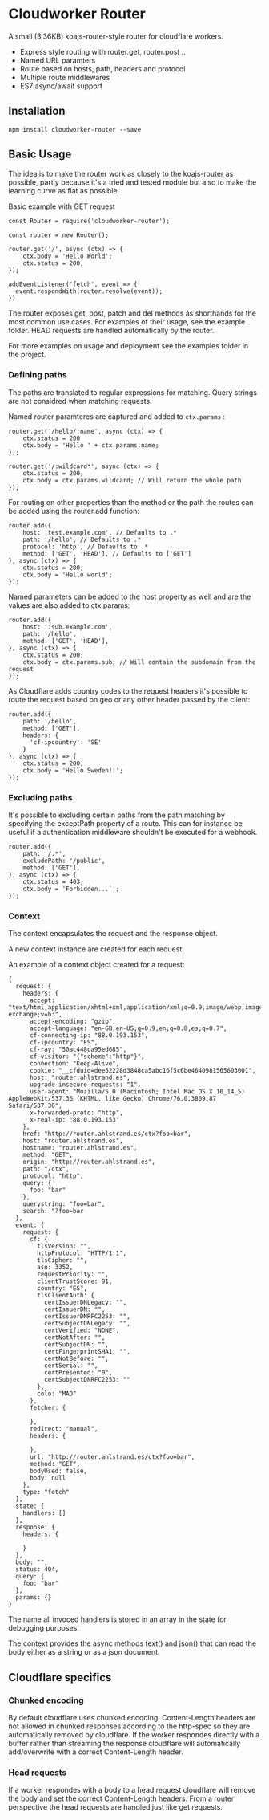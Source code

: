 # Cloudworker Router

A small (3,36KB) koajs-router-style router for cloudflare workers.

- Express style routing with router.get, router.post ..
- Named URL paramters
- Route based on hosts, path, headers and protocol
- Multiple route middlewares
- ES7 async/await support

## Installation

```
npm install cloudworker-router --save
```

## Basic Usage

The idea is to make the router work as closely to the koajs-router as possible, partly because it's a tried and tested module but also to make the learning curve as flat as possible.

Basic example with GET request

```
const Router = require('cloudworker-router');

const router = new Router();

router.get('/', async (ctx) => {
    ctx.body = 'Hello World';
    ctx.status = 200;
});

addEventListener('fetch', event => {
  event.respondWith(router.resolve(event));
})
```

The router exposes get, post, patch and del methods as shorthands for the most common use cases. For examples of their usage, see the example folder. HEAD requests are handled automatically by the router.

For more examples on usage and deployment see the examples folder in the project.

### Defining paths

The paths are translated to regular expressions for matching. Query strings are not considred when matching requests.

Named router paramteres are captured and added to `ctx.params` :

```
router.get('/hello/:name', async (ctx) => {
    ctx.status = 200
    ctx.body = 'Hello ' + ctx.params.name;
});

router.get('/:wildcard*', async (ctx) => {
    ctx.status = 200;
    ctx.body = ctx.params.wildcard; // Will return the whole path
});

```

For routing on other properties than the method or the path the routes can be added using the router.add function:

```
router.add({
    host: 'test.example.com', // Defaults to .*
    path: '/hello', // Defaults to .*
    protocol: 'http', // Defaults to .*
    method: ['GET', 'HEAD'], // Defaults to ['GET']
}, async (ctx) => {
    ctx.status = 200;
    ctx.body = 'Hello world';
});
```

Named parameters can be added to the host property as well and are the values are also added to ctx.params:

```
router.add({
    host: ':sub.example.com',
    path: '/hello',
    method: ['GET', 'HEAD'],
}, async (ctx) => {
    ctx.status = 200;
    ctx.body = ctx.params.sub; // Will contain the subdomain from the request
});
```

As Cloudflare adds country codes to the request headers it's possible to route the request based on geo or any other header passed by the client:

```
router.add({
    path: '/hello',
    method: ['GET'],
    headers: {
      'cf-ipcountry': 'SE'
    }
}, async (ctx) => {
    ctx.status = 200;
    ctx.body = 'Hello Sweden!!';
});
```

### Excluding paths

It's possible to excluding certain paths from the path matching by specifying the exceptPath property of a route. This can for instance be useful if a authentication middleware shouldn't be executed for a webhook.

```
router.add({
    path: '/.*',
    excludePath: '/public',
    method: ['GET'],
}, async (ctx) => {
    ctx.status = 403;
    ctx.body = 'Forbidden...`';
});
```

### Context

The context encapsulates the request and the response object.

A new context instance are created for each request.

An example of a context object created for a request:

```
{
  request: {
    headers: {
      accept: "text/html,application/xhtml+xml,application/xml;q=0.9,image/webp,image/apng,*/*;q=0.8,application/signed-exchange;v=b3",
      accept-encoding: "gzip",
      accept-language: "en-GB,en-US;q=0.9,en;q=0.8,es;q=0.7",
      cf-connecting-ip: "88.0.193.153",
      cf-ipcountry: "ES",
      cf-ray: "50ac448ca95ed685",
      cf-visitor: "{"scheme":"http"}",
      connection: "Keep-Alive",
      cookie: "__cfduid=dee52228d3848ca5abc16f5c6be4640981565603001",
      host: "router.ahlstrand.es",
      upgrade-insecure-requests: "1",
      user-agent: "Mozilla/5.0 (Macintosh; Intel Mac OS X 10_14_5) AppleWebKit/537.36 (KHTML, like Gecko) Chrome/76.0.3809.87 Safari/537.36",
      x-forwarded-proto: "http",
      x-real-ip: "88.0.193.153"
    },
    href: "http://router.ahlstrand.es/ctx?foo=bar",
    host: "router.ahlstrand.es",
    hostname: "router.ahlstrand.es",
    method: "GET",
    origin: "http://router.ahlstrand.es",
    path: "/ctx",
    protocol: "http",
    query: {
      foo: "bar"
    },
    querystring: "foo=bar",
    search: "?foo=bar
  },
  event: {
    request: {
      cf: {
        tlsVersion: "",
        httpProtocol: "HTTP/1.1",
        tlsCipher: "",
        asn: 3352,
        requestPriority: "",
        clientTrustScore: 91,
        country: "ES",
        tlsClientAuth: {
          certIssuerDNLegacy: "",
          certIssuerDN: "",
          certIssuerDNRFC2253: "",
          certSubjectDNLegacy: "",
          certVerified: "NONE",
          certNotAfter: "",
          certSubjectDN: "",
          certFingerprintSHA1: "",
          certNotBefore: "",
          certSerial: "",
          certPresented: "0",
          certSubjectDNRFC2253: ""
        },
        colo: "MAD"
      },
      fetcher: {

      },
      redirect: "manual",
      headers: {

      },
      url: "http://router.ahlstrand.es/ctx?foo=bar",
      method: "GET",
      bodyUsed: false,
      body: null
    },
    type: "fetch"
  },
  state: {
    handlers: []
  },
  response: {
    headers: {

    }
  },
  body: "",
  status: 404,
  query: {
    foo: "bar"
  },
  params: {}
}
```

The name all invoced handlers is stored in an array in the state for debugging purposes.

The context provides the async methods text() and json() that can read the body either as a string or as a json document.

## Cloudflare specifics

### Chunked encoding

By default cloudflare uses chunked encoding. Content-Length headers are not allowed in chunked responses according to the http-spec so they are automatically removed by cloudflare. If the worker respondes directly with a buffer rather than streaming the response cloudflare will automatically add/overwrite with a correct Content-Length header.

### Head requests

If a worker respondes with a body to a head request cloudflare will remove the body and set the correct Content-Length headers. From a router perspective the head requests are handled just like get requests.
